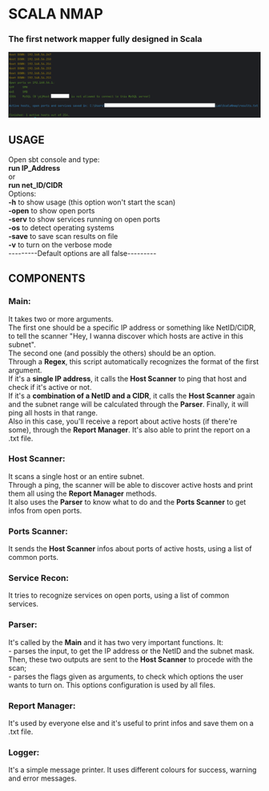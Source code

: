 <h1>SCALA NMAP</h1>
<h3>The first network mapper fully designed in Scala</h3>

<img src="screenshot.png" alt="screenshot.png"/>

<h2>USAGE</h2>
<p>Open sbt console and type:
<br><strong>run IP_Address</strong>
<br>or
<br><strong>run net_ID/CIDR</strong>
<br>
Options:
    <br><strong>-h</strong> to show usage (this option won't start the scan)
    <br><strong>-open</strong> to show open ports
    <br><strong>-serv</strong> to show services running on open ports
    <br><strong>-os</strong> to detect operating systems
    <br><strong>-save</strong> to save scan results on file
    <br><strong>-v</strong> to turn on the verbose mode
    <br>---------Default options are all false---------
</p>

<h2>COMPONENTS</h2>
<h3>Main:</h3>
<p>It takes two or more arguments. 
<br>The first one should be a specific IP address or something like NetID/CIDR,
to tell the scanner "Hey, I wanna discover which hosts are active in this subnet".
<br>The second one (and possibly the others) should be an option.
<br>Through a <strong>Regex</strong>, this script automatically recognizes the format of the first argument.
<br>If it's a <strong>single IP address</strong>, it calls the <strong>Host Scanner</strong> to ping that host and check if it's active or not.
<br>If it's a <strong>combination of a NetID and a CIDR</strong>, it calls the <strong>Host Scanner</strong> again 
and the subnet range will be calculated through the <strong>Parser</strong>. Finally, it will ping all hosts in that range.
<br>Also in this case, you'll receive a report about active hosts (if there're some), through the <strong>Report Manager</strong>.
It's also able to print the report on a .txt file. 
</p>

<h3>Host Scanner:</h3>
<p>It scans a single host or an entire subnet.
<br>Through a ping, the scanner will be able to discover active hosts and print them all using the <strong>Report Manager</strong> methods.
<br>It also uses the <strong>Parser</strong> to know what to do and the <strong>Ports Scanner</strong> to get infos from open ports.</p>

<h3>Ports Scanner:</h3>
<p>It sends the <strong>Host Scanner</strong> infos about ports of active hosts, using a list of common ports.</p>

<h3>Service Recon:</h3>
<p>It tries to recognize services on open ports, using a list of common services.</p>

<h3>Parser:</h3>
<p>It's called by the <strong>Main</strong> and it has two very important functions. It:
<br>- parses the input, to get the IP address or the NetID and the subnet mask.
Then, these two outputs are sent to the <strong>Host Scanner</strong> to procede with the scan; 
<br>- parses the flags given as arguments, to check which options the user wants to turn on. 
This options configuration is used by all files.</p>

<h3>Report Manager:</h3>
<p>It's used by everyone else and it's useful to print infos and save them on a .txt file.</p>

<h3>Logger:</h3>
<p>It's a simple message printer. It uses different colours for success, warning and error messages.</p>



